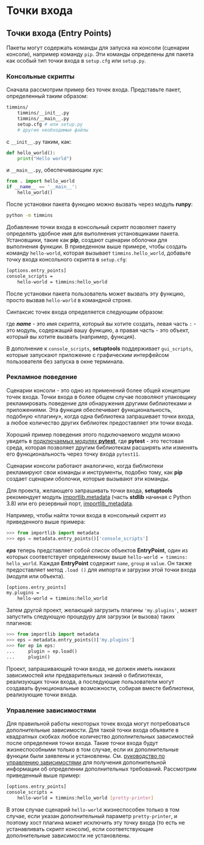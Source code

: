 # Точки входа

## Точки входа (Entry Points)

Пакеты могут содержать команды для запуска на консоли (сценарии консоли), например команду `pip`. Эти команды определены для пакета как особый тип точки входа в `setup.cfg` или `setup.py`.

### Консольные скрипты

Сначала рассмотрим пример без точек входа. Представьте пакет, определенный таким образом:

```bash
timmins/
    timmins/__init__.py
    timmins/__main__.py
    setup.cfg # или setup.py
    # другие необходимые файлы
```

с `__init__.py` таким, как:

```python
def hello_world():
    print("Hello world")
```

и `__main__.py`, обеспечивающим хук:

```python
from . import hello_world
if __name__ == '__main__':
    hello_world()
```

После установки пакета функцию можно вызвать через модуль **runpy**:

```bash
python -m timmins
```

Добавление точки входа в консольный скрипт позволяет пакету определять удобное имя для выполнения установщиками пакета. Установщики, такие как **pip**, создают сценарии оболочки для выполнения функции. В приведенном выше примере, чтобы создать команду `hello-world`, которая вызывает `timmins.hello_world`, добавьте точку входа консольного скрипта в `setup.cfg`:

```bash
[options.entry_points]
console_scripts =
    hello-world = timmins:hello_world
```

После установки пакета пользователь может вызвать эту функцию, просто вызвав `hello-world` в командной строке.

Синтаксис точек входа определяется следующим образом:

где _**name**_ - это имя скрипта, который вы хотите создать, левая часть `:` - это модуль, содержащий вашу функцию, а правая часть - это объект, который вы хотите вызвать (например, функция).

В дополнение к `console_scripts`, **setuptools** поддерживает `gui_scripts`, которые запускают приложение с графическим интерфейсом пользователя без запуска в окне терминала.

### Рекламное поведение

Сценарии консоли - это одно из применений более общей концепции точек входа. Точки входа в более общем случае позволяют упаковщику рекламировать поведение для обнаружения другими библиотеками и приложениями. Эта функция обеспечивает функциональность, подобную «плагину», когда одна библиотека запрашивает точки входа, а любое количество других библиотек предоставляет эти точки входа.

Хороший пример поведения этого подключаемого модуля можно увидеть в [подключаемых модулях **pytest**](https://docs.pytest.org/en/latest/writing\_plugins.html), где **pytest** - это тестовая среда, которая позволяет другим библиотекам расширять или изменять его функциональность через точку входа `pytest11`.

Сценарии консоли работают аналогично, когда библиотеки рекламируют свои команды и инструменты, подобно тому, как **pip** создает сценарии оболочки, которые вызывают эти команды.

Для проекта, желающего запрашивать точки входа, **setuptools** рекомендует модуль [importlib.metadata](https://docs.python.org/3/library/importlib.metadata.html) (часть **stdlib** начиная с Python 3.8) или его резервный порт, [importlib\_metadata](https://pypi.org/project/importlib-metadata/).

Например, чтобы найти точки входа в консольный скрипт из приведенного выше примера:

```python
>>> from importlib import metadata
>>> eps = metadata.entry_points()['console_scripts']
```

_**eps**_ теперь представляет собой список объектов **EntryPoint**, один из которых соответствует определенному выше `hello-world = timmins: hello_world`. Каждая **EntryPoint** содержит `name`, `group` и `value`. Он также предоставляет метод `.load ()` для импорта и загрузки этой точки входа (модуля или объекта).

```bash
[options.entry_points]
my.plugins =
    hello-world = timmins:hello_world
```

Затем другой проект, желающий загрузить плагины `'my.plugins'`, может запустить следующую процедуру для загрузки (и вызова) таких плагинов:

```python
>>> from importlib import metadata
>>> eps = metadata.entry_points()['my.plugins']
>>> for ep in eps:
...     plugin = ep.load()
...     plugin()
```

Проект, запрашивающий точки входа, не должен иметь никаких зависимостей или предварительных знаний о библиотеках, реализующих точки входа, а последующие пользователи могут создавать функциональные возможности, собирая вместе библиотеки, реализующие точки входа.

### Управление зависимостями

Для правильной работы некоторых точек входа могут потребоваться дополнительные зависимости. Для такой точки входа объявите в квадратных скобках любое количество дополнительных зависимостей после определения точки входа. Такие точки входа будут жизнеспособными только в том случае, если их дополнительные функции были заявлены и установлены. См. [руководство по управлению зависимостями](upravlenie-zavisimostyami-v-setuptools.md) для получения дополнительной информации об определении дополнительных требований. Рассмотрим приведенный выше пример:

```bash
[options.entry_points]
console_scripts =
    hello-world = timmins:hello_world [pretty-printer]
```

В этом случае сценарий `hello-world` жизнеспособен только в том случае, если указан дополнительный параметр `pretty-printer`, и поэтому хост плагина может исключить эту точку входа (то есть не устанавливать скрипт консоли), если соответствующие дополнительные зависимости не установлены.

